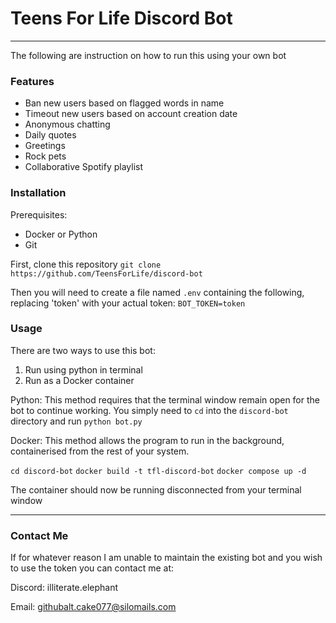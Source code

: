 # Teens For Life Discord Bot
---
The following are instruction on how to run this using your own bot

### Features
- Ban new users based on flagged words in name
- Timeout new users based on account creation date
- Anonymous chatting
- Daily quotes
- Greetings
- Rock pets
- Collaborative Spotify playlist

### Installation
Prerequisites:
- Docker or Python
- Git

First, clone this repository 
`git clone https://github.com/TeensForLife/discord-bot`

Then you will need to create a file named `.env` containing the following, replacing 'token' with your actual token:
`BOT_TOKEN=token`

### Usage
There are two ways to use this bot:
1. Run using python in terminal
2. Run as a Docker container

Python:
This method requires that the terminal window remain open for the bot to continue working.
You simply need to `cd` into the `discord-bot` directory and run `python bot.py`

Docker:
This method allows the program to run in the background, containerised from the rest of your system.

`cd discord-bot`
`docker build -t tfl-discord-bot`
`docker compose up -d`

The container should now be running disconnected from your terminal window

---
### Contact Me
If for whatever reason I am unable to maintain the existing bot and you wish to use the token you can contact me at:

Discord: illiterate.elephant

Email: githubalt.cake077@silomails.com 
